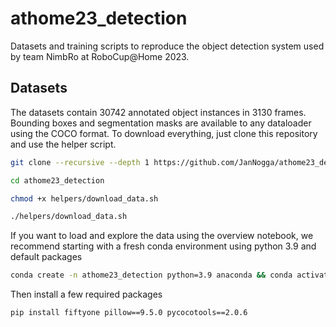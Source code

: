 # athome23_detection
Datasets and training scripts to reproduce the object detection system used by team NimbRo at RoboCup@Home 2023.

## Datasets
The datasets contain 30742 annotated object instances in 3130 frames. Bounding boxes and segmentation masks are available to any dataloader using the COCO format. To download everything, just clone this repository and use the helper script.

```bash
git clone --recursive --depth 1 https://github.com/JanNogga/athome23_detection.git
```

```bash
cd athome23_detection
```

```bash
chmod +x helpers/download_data.sh
```

```bash
./helpers/download_data.sh
```

If you want to load and explore the data using the overview notebook, we recommend starting with a fresh conda environment using python 3.9 and default packages

```bash
conda create -n athome23_detection python=3.9 anaconda && conda activate athome23_detection
```

Then install a few required packages

```bash
pip install fiftyone pillow==9.5.0 pycocotools==2.0.6
```
